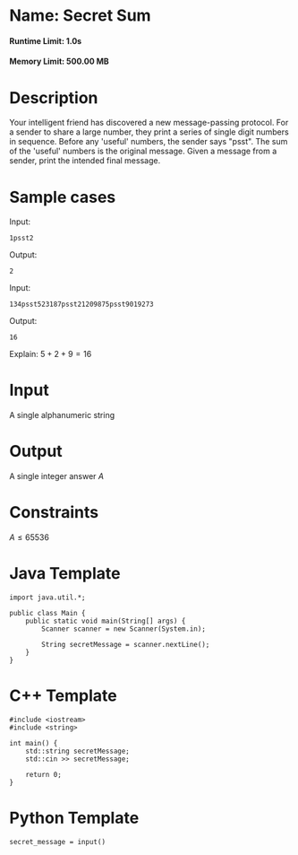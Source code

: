 # Name: Secret Sum

#### Runtime Limit: 1.0s

#### Memory Limit: 500.00 MB

# Description

Your intelligent friend has discovered a new message-passing protocol.
For a sender to share a large number, they print a series of single digit numbers in sequence. Before any 'useful' numbers, the sender says "psst".
The sum of the 'useful' numbers is the original message. 
Given a message from a sender, print the intended final message.

# Sample cases

Input:
```
1psst2
```

Output:
```
2
```

Input:
```
134psst523187psst21209875psst9019273
```

Output:
```
16
```

Explain: $5+2+9=16$

# Input

A single alphanumeric string

# Output

A single integer answer $A$

# Constraints
$A \leq 65536$

# Java Template
```
import java.util.*;

public class Main {
    public static void main(String[] args) {
        Scanner scanner = new Scanner(System.in);
        
        String secretMessage = scanner.nextLine();
    }
}
```

# C++ Template
```
#include <iostream>
#include <string>

int main() {
    std::string secretMessage;
    std::cin >> secretMessage;

    return 0;
}
```

# Python Template
```
secret_message = input()
```